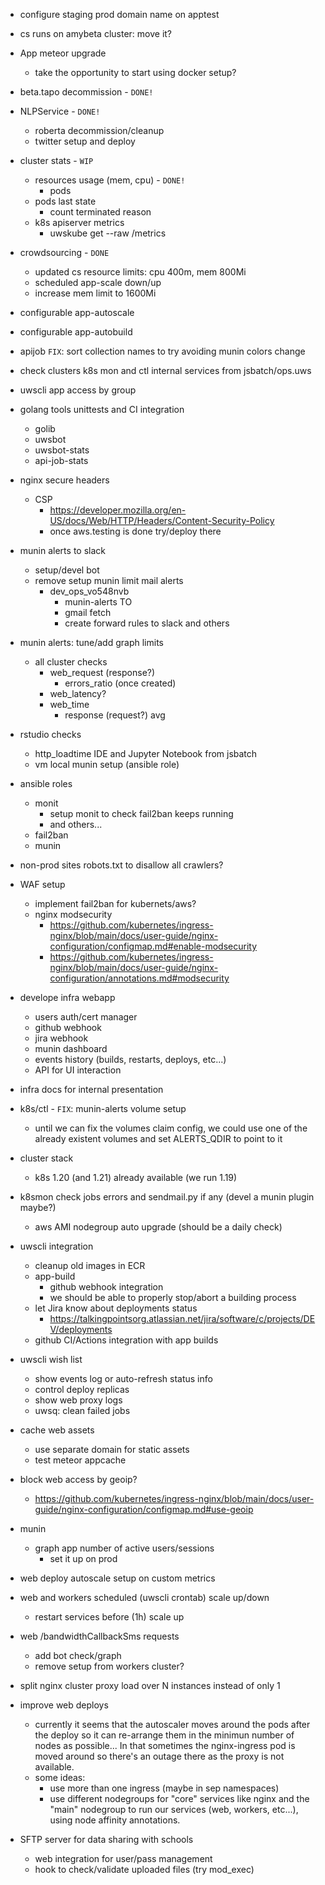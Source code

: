 * configure staging prod domain name on apptest

* cs runs on amybeta cluster: move it?

* App meteor upgrade
    * take the opportunity to start using docker setup?

* beta.tapo decommission - `DONE!`

* NLPService - `DONE!`
    * roberta decommission/cleanup
    * twitter setup and deploy

* cluster stats - `WIP`
    * resources usage (mem, cpu) - `DONE!`
        * pods
    * pods last state
        * count terminated reason
    * k8s apiserver metrics
        * uwskube get --raw /metrics

* crowdsourcing - `DONE`
    * updated cs resource limits: cpu 400m, mem 800Mi
    * scheduled app-scale down/up
    * increase mem limit to 1600Mi

* configurable app-autoscale

* configurable app-autobuild

* apijob `FIX`: sort collection names to try avoiding munin colors change

* check clusters k8s mon and ctl internal services from jsbatch/ops.uws

* uwscli app access by group

* golang tools unittests and CI integration
    * golib
    * uwsbot
    * uwsbot-stats
    * api-job-stats

* nginx secure headers
    * CSP
        * https://developer.mozilla.org/en-US/docs/Web/HTTP/Headers/Content-Security-Policy
        * once aws.testing is done try/deploy there

* munin alerts to slack
    * setup/devel bot
    * remove setup munin limit mail alerts
        * dev_ops_vo548nvb
            * munin-alerts TO
            * gmail fetch
            * create forward rules to slack and others

* munin alerts: tune/add graph limits
    * all cluster checks
        * web_request (response?)
            * errors_ratio (once created)
        * web_latency?
        * web_time
            * response (request?) avg

* rstudio checks
    * http_loadtime IDE and Jupyter Notebook from jsbatch
    * vm local munin setup (ansible role)

* ansible roles
    * monit
        * setup monit to check fail2ban keeps running
        * and others...
    * fail2ban
    * munin

* non-prod sites robots.txt to disallow all crawlers?

* WAF setup
    * implement fail2ban for kubernets/aws?
    * nginx modsecurity
        * https://github.com/kubernetes/ingress-nginx/blob/main/docs/user-guide/nginx-configuration/configmap.md#enable-modsecurity
        * https://github.com/kubernetes/ingress-nginx/blob/main/docs/user-guide/nginx-configuration/annotations.md#modsecurity

* develope infra webapp
    * users auth/cert manager
    * github webhook
    * jira webhook
    * munin dashboard
    * events history (builds, restarts, deploys, etc...)
    * API for UI interaction

* infra docs for internal presentation

* k8s/ctl - `FIX`: munin-alerts volume setup
    * until we can fix the volumes claim config, we could use one of the already existent volumes and set ALERTS_QDIR to point to it

* cluster stack
    * k8s 1.20 (and 1.21) already available (we run 1.19)

* k8smon check jobs errors and sendmail.py if any (devel a munin plugin maybe?)
    * aws AMI nodegroup auto upgrade (should be a daily check)

* uwscli integration
    * cleanup old images in ECR
    * app-build
        * github webhook integration
        * we should be able to properly stop/abort a building process
    * let Jira know about deployments status
        * https://talkingpointsorg.atlassian.net/jira/software/c/projects/DEV/deployments
    * github CI/Actions integration with app builds

* uwscli wish list
    * show events log or auto-refresh status info
    * control deploy replicas
    * show web proxy logs
    * uwsq: clean failed jobs

* cache web assets
    * use separate domain for static assets
    * test meteor appcache

* block web access by geoip?
    * https://github.com/kubernetes/ingress-nginx/blob/main/docs/user-guide/nginx-configuration/configmap.md#use-geoip

* munin
    * graph app number of active users/sessions
        * set it up on prod

* web deploy autoscale setup on custom metrics

* web and workers scheduled (uwscli crontab) scale up/down
    * restart services before (1h) scale up

* web /bandwidthCallbackSms requests
    * add bot check/graph
    * remove setup from workers cluster?

* split nginx cluster proxy load over N instances instead of only 1

* improve web deploys
    * currently it seems that the autoscaler moves around the pods after the deploy so it can re-arrange them in the minimun number of nodes as possible... In that sometimes the nginx-ingress pod is moved around so there's an outage there as the proxy is not available.
    * some ideas:
        * use more than one ingress (maybe in sep namespaces)
        * use different nodegroups for "core" services like nginx and the "main" nodegroup to run our services (web, workers, etc...), using node affinity annotations.

* SFTP server for data sharing with schools
    * web integration for user/pass management
    * hook to check/validate uploaded files (try mod_exec)
